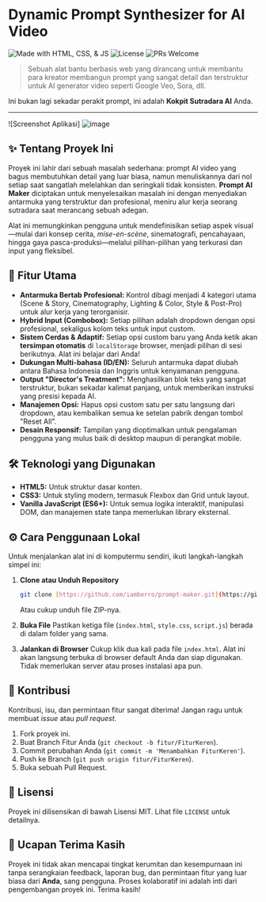 # Dynamic Prompt Synthesizer for AI Video

![Made with HTML, CSS, & JS](https://img.shields.io/badge/Made%20with-HTML%2C%20CSS%2C%20JS-orange?style=for-the-badge&logo=javascript)
![License](https://img.shields.io/badge/License-MIT-blue?style=for-the-badge)
![PRs Welcome](https://img.shields.io/badge/PRs-welcome-brightgreen.svg?style=for-the-badge)

> Sebuah alat bantu berbasis web yang dirancang untuk membantu para kreator membangun prompt yang sangat detail dan terstruktur untuk AI generator video seperti Google Veo, Sora, dll.

Ini bukan lagi sekadar perakit prompt, ini adalah **Kokpit Sutradara AI** Anda.

---

![Screenshot Aplikasi]
![image](https://github.com/user-attachments/assets/4568b6c3-f524-4a97-be76-ed40cb7c4399)



## ✨ Tentang Proyek Ini

Proyek ini lahir dari sebuah masalah sederhana: prompt AI video yang bagus membutuhkan detail yang luar biasa, namun menuliskannya dari nol setiap saat sangatlah melelahkan dan seringkali tidak konsisten. **Prompt AI Maker** diciptakan untuk menyelesaikan masalah ini dengan menyediakan antarmuka yang terstruktur dan profesional, meniru alur kerja seorang sutradara saat merancang sebuah adegan.

Alat ini memungkinkan pengguna untuk mendefinisikan setiap aspek visual—mulai dari konsep cerita, *mise-en-scène*, sinematografi, pencahayaan, hingga gaya pasca-produksi—melalui pilihan-pilihan yang terkurasi dan input yang fleksibel.

## 🚀 Fitur Utama

* **Antarmuka Bertab Profesional:** Kontrol dibagi menjadi 4 kategori utama (Scene & Story, Cinematography, Lighting & Color, Style & Post-Pro) untuk alur kerja yang terorganisir.
* **Hybrid Input (Combobox):** Setiap pilihan adalah dropdown dengan opsi profesional, sekaligus kolom teks untuk input custom.
* **Sistem Cerdas & Adaptif:** Setiap opsi custom baru yang Anda ketik akan **tersimpan otomatis** di `localStorage` browser, menjadi pilihan di sesi berikutnya. Alat ini belajar dari Anda!
* **Dukungan Multi-bahasa (ID/EN):** Seluruh antarmuka dapat diubah antara Bahasa Indonesia dan Inggris untuk kenyamanan pengguna.
* **Output "Director's Treatment":** Menghasilkan blok teks yang sangat terstruktur, bukan sekadar kalimat panjang, untuk memberikan instruksi yang presisi kepada AI.
* **Manajemen Opsi:** Hapus opsi custom satu per satu langsung dari dropdown, atau kembalikan semua ke setelan pabrik dengan tombol "Reset All".
* **Desain Responsif:** Tampilan yang dioptimalkan untuk pengalaman pengguna yang mulus baik di desktop maupun di perangkat mobile.

## 🛠️ Teknologi yang Digunakan

* **HTML5:** Untuk struktur dasar konten.
* **CSS3:** Untuk styling modern, termasuk Flexbox dan Grid untuk layout.
* **Vanilla JavaScript (ES6+):** Untuk semua logika interaktif, manipulasi DOM, dan manajemen state tanpa memerlukan library eksternal.

## ⚙️ Cara Penggunaan Lokal

Untuk menjalankan alat ini di komputermu sendiri, ikuti langkah-langkah simpel ini:

1.  **Clone atau Unduh Repository**
    ```bash
    git clone [https://github.com/iamberro/prompt-maker.git](https://github.com/iamberro/prompt-maker.git)
    ```
    Atau cukup unduh file ZIP-nya.

2.  **Buka File**
    Pastikan ketiga file (`index.html`, `style.css`, `script.js`) berada di dalam folder yang sama.

3.  **Jalankan di Browser**
    Cukup klik dua kali pada file `index.html`. Alat ini akan langsung terbuka di browser default Anda dan siap digunakan. Tidak memerlukan server atau proses instalasi apa pun.

## 🤝 Kontribusi

Kontribusi, isu, dan permintaan fitur sangat diterima! Jangan ragu untuk membuat *issue* atau *pull request*.

1.  Fork proyek ini.
2.  Buat Branch Fitur Anda (`git checkout -b fitur/FiturKeren`).
3.  Commit perubahan Anda (`git commit -m 'Menambahkan FiturKeren'`).
4.  Push ke Branch (`git push origin fitur/FiturKeren`).
5.  Buka sebuah Pull Request.

## 📜 Lisensi

Proyek ini dilisensikan di bawah Lisensi MIT. Lihat file `LICENSE` untuk detailnya.

## 🙏 Ucapan Terima Kasih

Proyek ini tidak akan mencapai tingkat kerumitan dan kesempurnaan ini tanpa serangkaian feedback, laporan bug, dan permintaan fitur yang luar biasa dari **Anda**, sang pengguna. Proses kolaboratif ini adalah inti dari pengembangan proyek ini. Terima kasih!
